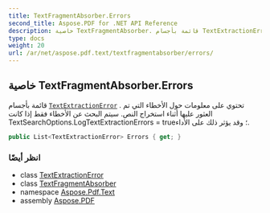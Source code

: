 ```yaml
---
title: TextFragmentAbsorber.Errors
second_title: Aspose.PDF for .NET API Reference
description: خاصية TextFragmentAbsorber. قائمة بأجسام TextExtractionError. تحتوي على معلومات حول الأخطاء التي تم العثور عليها أثناء استخراج النص. سيتم البحث عن الأخطاء فقط إذا كانت TextSearchOptions.LogTextExtractionErrors صحيحة، وقد يؤثر ذلك على الأداء.
type: docs
weight: 20
url: /ar/net/aspose.pdf.text/textfragmentabsorber/errors/
---
```

## خاصية TextFragmentAbsorber.Errors

قائمة بأجسام [`TextExtractionError`](../../textextractionerror/) . تحتوي على معلومات حول الأخطاء التي تم العثور عليها أثناء استخراج النص. سيتم البحث عن الأخطاء فقط إذا كانت TextSearchOptions.LogTextExtractionErrors = true؛ وقد يؤثر ذلك على الأداء.

```csharp
public List<TextExtractionError> Errors { get; }
```

### انظر أيضًا

* class [TextExtractionError](../../textextractionerror/)
* class [TextFragmentAbsorber](../)
* namespace [Aspose.Pdf.Text](../../../aspose.pdf.text/)
* assembly [Aspose.PDF](../../../)